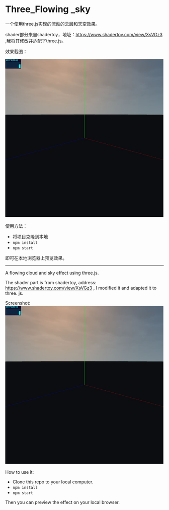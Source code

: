 # Three_Flowing _sky

一个使用three.js实现的流动的云层和天空效果。

shader部分来自shadertoy，地址：https://www.shadertoy.com/view/XsVGz3 ,我将其修改并适配了three.js。

效果截图：

![](https://github.com/Anastasiawangyx/Threejs_Flowing_Sky/blob/main/public/flowing_sky.JPG)

使用方法：

- 将项目克隆到本地
- <code>npm install</code>
- <code>npm start</code>

即可在本地浏览器上预览效果。

---

A flowing cloud and sky effect using three.js.

The shader part is from shadertoy, address: https://www.shadertoy.com/view/XsVGz3 , I modified it and adapted it to three. js.

Screenshot:
![](https://github.com/Anastasiawangyx/Threejs_Flowing_Sky/blob/main/public/flowing_sky.JPG)

How to use it:

- Clone this repo to your local computer.
- <code>npm install</code>
- <code>npm start</code>

Then you can preview the effect on your local browser.

